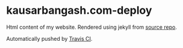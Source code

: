 # kausarbangash.com-deploy
Html content of my website.
Rendered using jekyll from [source repo](https://github.com/kausar007/kausarbangash.com).

Automatically pushed by [Travis CI](https://travis-ci.org).
